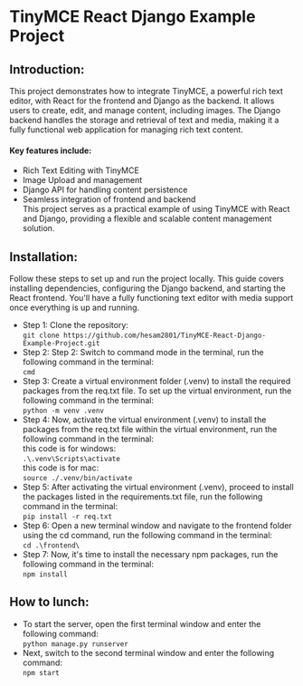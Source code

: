 # TinyMCE React Django Example Project
## Introduction:
This project demonstrates how to integrate TinyMCE, a powerful rich text editor, with React for the frontend and Django as the backend. It allows users to create, edit, and manage content, including images. The Django backend handles the storage and retrieval of text and media, making it a fully functional web application for managing rich text content.
#### Key features include:
- Rich Text Editing with TinyMCE
- Image Upload and management
- Django API for handling content persistence
- Seamless integration of frontend and backend \
This project serves as a practical example of using TinyMCE with React and Django, providing a flexible and scalable content management solution.
## Installation:
Follow these steps to set up and run the project locally. This guide covers installing dependencies, configuring the Django backend, and starting the React frontend. You'll have a fully functioning text editor with media support once everything is up and running.
- Step 1: Clone the repository: \
`git clone https://github.com/hesam2801/TinyMCE-React-Django-Example-Project.git`
- Step 2: Step 2: Switch to command mode in the terminal, run the following command in the terminal: \
`cmd`
- Step 3: Create a virtual environment folder (.venv) to install the required packages from the req.txt file. To set up the virtual environment, run the following command in the terminal: \
`python -m venv .venv`
- Step 4: Now, activate the virtual environment (.venv) to install the packages from the req.txt file within the virtual environment, run the following command in the terminal: \
this code is for windows: \
`.\.venv\Scripts\activate` \
this code is for mac: \
`source ./.venv/bin/activate` 
- Step 5: After activating the virtual environment (.venv), proceed to install the packages listed in the requirements.txt file, run the following command in the terminal: \
`pip install -r req.txt` 
- Step 6: Open a new terminal window and navigate to the frontend folder using the cd command, run the following command in the terminal: \
`cd .\frontend\` 
- Step 7: Now, it's time to install the necessary npm packages, run the following command in the terminal: \
`npm install`
## How to lunch:
- To start the server, open the first terminal window and enter the following command: \
`python manage.py runserver`
- Next, switch to the second terminal window and enter the following command:\
`npm start`